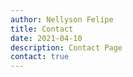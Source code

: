 ```yaml
---
author: Nellyson Felipe
title: Contact
date: 2021-04-10
description: Contact Page
contact: true
---
```

